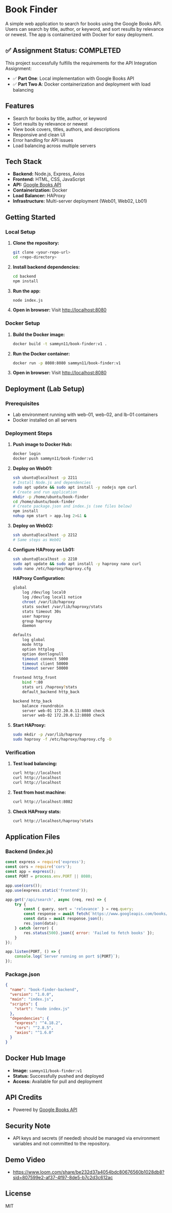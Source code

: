 # Book Finder

A simple web application to search for books using the Google Books API. Users can search by title, author, or keyword, and sort results by relevance or newest. The app is containerized with Docker for easy deployment.

## ✅ Assignment Status: COMPLETED

This project successfully fulfills the requirements for the API Integration Assignment:
- ✅ **Part One**: Local implementation with Google Books API
- ✅ **Part Two A**: Docker containerization and deployment with load balancing

## Features
- Search for books by title, author, or keyword
- Sort results by relevance or newest
- View book covers, titles, authors, and descriptions
- Responsive and clean UI
- Error handling for API issues
- Load balancing across multiple servers

## Tech Stack
- **Backend:** Node.js, Express, Axios
- **Frontend:** HTML, CSS, JavaScript
- **API:** [Google Books API](https://developers.google.com/books/docs/v1/using)
- **Containerization:** Docker
- **Load Balancer:** HAProxy
- **Infrastructure:** Multi-server deployment (Web01, Web02, Lb01)

## Getting Started

### Local Setup
1. **Clone the repository:**
   ```bash
   git clone <your-repo-url>
   cd <repo-directory>
   ```
2. **Install backend dependencies:**
   ```bash
   cd backend
   npm install
   ```
3. **Run the app:**
   ```bash
   node index.js
   ```
4. **Open in browser:**
   Visit [http://localhost:8080](http://localhost:8080)

### Docker Setup
1. **Build the Docker image:**
   ```bash
   docker build -t sammyn11/book-finder:v1 .
   ```
2. **Run the Docker container:**
   ```bash
   docker run -p 8080:8080 sammyn11/book-finder:v1
   ```
3. **Open in browser:**
   Visit [http://localhost:8080](http://localhost:8080)

## Deployment (Lab Setup)

### Prerequisites
- Lab environment running with web-01, web-02, and lb-01 containers
- Docker installed on all servers

### Deployment Steps

1. **Push image to Docker Hub:**
   ```bash
   docker login
   docker push sammyn11/book-finder:v1
   ```

2. **Deploy on Web01:**
   ```bash
   ssh ubuntu@localhost -p 2211
   # Install Node.js and dependencies
   sudo apt update && sudo apt install -y nodejs npm curl
   # Create and run application
   mkdir -p /home/ubuntu/book-finder
   cd /home/ubuntu/book-finder
   # Create package.json and index.js (see files below)
   npm install
   nohup npm start > app.log 2>&1 &
   ```

3. **Deploy on Web02:**
   ```bash
   ssh ubuntu@localhost -p 2212
   # Same steps as Web01
   ```

4. **Configure HAProxy on Lb01:**
   ```bash
   ssh ubuntu@localhost -p 2210
   sudo apt update && sudo apt install -y haproxy nano curl
   sudo nano /etc/haproxy/haproxy.cfg
   ```
   
   **HAProxy Configuration:**
   ```bash
   global
       log /dev/log local0
       log /dev/log local1 notice
       chroot /var/lib/haproxy
       stats socket /var/lib/haproxy/stats
       stats timeout 30s
       user haproxy
       group haproxy
       daemon

   defaults
       log global
       mode http
       option httplog
       option dontlognull
       timeout connect 5000
       timeout client 50000
       timeout server 50000

   frontend http_front
       bind *:80
       stats uri /haproxy?stats
       default_backend http_back

   backend http_back
       balance roundrobin
       server web-01 172.20.0.11:8080 check
       server web-02 172.20.0.12:8080 check
   ```

5. **Start HAProxy:**
   ```bash
   sudo mkdir -p /var/lib/haproxy
   sudo haproxy -f /etc/haproxy/haproxy.cfg -D
   ```

### Verification

1. **Test load balancing:**
   ```bash
   curl http://localhost
   curl http://localhost
   curl http://localhost
   ```

2. **Test from host machine:**
   ```bash
   curl http://localhost:8082
   ```

3. **Check HAProxy stats:**
   ```bash
   curl http://localhost/haproxy?stats
   ```

## Application Files

### Backend (index.js)
```javascript
const express = require('express');
const cors = require('cors');
const app = express();
const PORT = process.env.PORT || 8080;

app.use(cors());
app.use(express.static('frontend'));

app.get('/api/search', async (req, res) => {
    try {
        const { query, sort = 'relevance' } = req.query;
        const response = await fetch(`https://www.googleapis.com/books/v1/volumes?q=${encodeURIComponent(query)}&orderBy=${sort}&maxResults=20`);
        const data = await response.json();
        res.json(data);
    } catch (error) {
        res.status(500).json({ error: 'Failed to fetch books' });
    }
});

app.listen(PORT, () => {
    console.log(`Server running on port ${PORT}`);
});
```

### Package.json
```json
{
  "name": "book-finder-backend",
  "version": "1.0.0",
  "main": "index.js",
  "scripts": {
    "start": "node index.js"
  },
  "dependencies": {
    "express": "^4.18.2",
    "cors": "^2.8.5",
    "axios": "^1.6.0"
  }
}
```

## Docker Hub Image
- **Image:** `sammyn11/book-finder:v1`
- **Status:** Successfully pushed and deployed
- **Access:** Available for pull and deployment

## API Credits
- Powered by [Google Books API](https://developers.google.com/books/docs/v1/using)

## Security Note
- API keys and secrets (if needed) should be managed via environment variables and not committed to the repository.

## Demo Video
- https://www.loom.com/share/be232d37a4054bdc80676560b1028db8?sid=807599e2-af37-4f97-8de5-b7c2d3c612ac

## License
MIT
